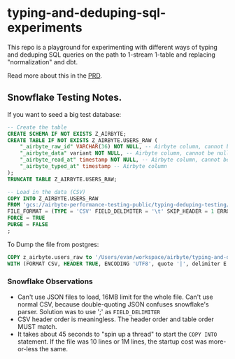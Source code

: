 # typing-and-deduping-sql-experiments

This repo is a playground for experimenting with different ways of typing and deduping SQL queries on the path to 1-stream 1-table and replacing "normalization" and dbt.

Read more about this in the [PRD](https://docs.google.com/document/d/126SLzFLMS2QYXHAItx1cn03aj0HMuuDlajlUAVFtSIM/edit).

## Snowflake Testing Notes.

If you want to seed a big test database:

```sql
-- Create the table
CREATE SCHEMA IF NOT EXISTS Z_AIRBYTE;
CREATE TABLE IF NOT EXISTS Z_AIRBYTE.USERS_RAW (
    "_airbyte_raw_id" VARCHAR(36) NOT NULL, -- Airbyte column, cannot be null
    "_airbyte_data" variant NOT NULL, -- Airbyte column, cannot be null
    "_airbyte_read_at" timestamp NOT NULL, -- Airbyte column, cannot be null
    "_airbyte_typed_at" timestamp -- Airbyte column
);
TRUNCATE TABLE Z_AIRBYTE.USERS_RAW;

-- Load in the data (CSV)
COPY INTO Z_AIRBYTE.USERS_RAW
FROM 'gcs://airbyte-performance-testing-public/typing-deduping-testing/users_raw.csv'
FILE_FORMAT = (TYPE = 'CSV' FIELD_DELIMITER = '\t' SKIP_HEADER = 1 ERROR_ON_COLUMN_COUNT_MISMATCH = FALSE)
FORCE = TRUE
PURGE = FALSE
;
```

To Dump the file from postgres:

```sql
COPY z_airbyte.users_raw to '/Users/evan/workspace/airbyte/typing-and-deduping-sql-experiments/data/users_raw.csv'
WITH (FORMAT CSV, HEADER TRUE, ENCODING 'UTF8', quote '|', delimiter E'\t');
```

### Snowflake Observations

- Can't use JSON files to load, 16MB limit for the whole file. Can't use normal CSV, because double-quoting JSON confuses snowflake's parser. Solution was to use ';' as `FIELD_DELIMITER`
- CSV header order is meaningless. The header order and table order MUST match.
- It takes about 45 seconds to "spin up a thread" to start the `COPY INTO` statement. If the file was 10 lines or 1M lines, the startup cost was more-or-less the same.

